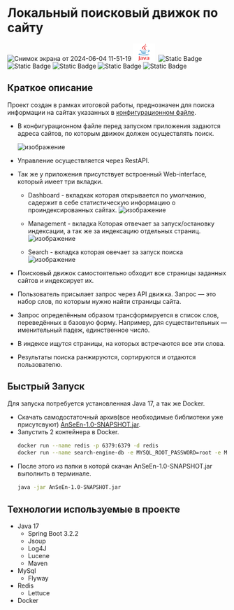 # **Локальный поисковый движок по сайту**
![Снимок экрана от 2024-06-04 11-51-19](https://github.com/Dmitriy96321/AnSeEn/assets/163676399/c29fdf98-293d-4711-8ac8-dedd6e7d2a50)
 <img src="https://github.com/devicons/devicon/blob/master/icons/java/java-original-wordmark.svg" title="Java" alt="Java" width="50" height="40"/>&nbsp;
![Static Badge](https://img.shields.io/badge/SpringBoot-6DB33F?style=flat&logo=SpringBoot&logoColor=white)
![Static Badge](https://img.shields.io/badge/Flyway-CC0200?style=flat&logo=Flyway)
![Static Badge](https://img.shields.io/badge/Jsoup-1071D3?style=flat&logo=jsoup&logoColor=white)
![Static Badge](https://img.shields.io/badge/Redis-FF4438?style=flat&logo=redis&logoColor=white)
![Static Badge](https://img.shields.io/badge/MySql-4479A1?style=flat&logo=MySql&logoColor=white) 
 

## Краткое описание
Проект создан в рамках итоговой работы, преднозначен для поиска информации на сайтах указанных в [конфигурационном файле](https://github.com/Dmitriy96321/AnSeEn/blob/master/src/main/resources/application.yaml).

+ В конфигурационном файле перед запуском приложения задаются адреса сайтов, по которым движок должен осуществлять поиск.
  
  ![изображение](https://github.com/Dmitriy96321/AnSeEn/assets/163676399/63e8832b-2cc6-414d-bc63-bb9247047b09)
+ Управление осуществляется через RestAPI.

+ Так же у приложения присутствует встроенный Web-interface, который имеет три вкладки.
 
  + Dashboard - вкладкак которая открывается по умолчанию, садержит в себе статистическую информацию о проиндексированных сайтах.
  ![изображение](https://github.com/Dmitriy96321/AnSeEn/assets/163676399/2475ace7-01aa-4e78-ba00-6c4064be6742)
 
  + Management - вкладка Которая отвечает за запуск/остановку индексации, а так же за индексацию отдельных страниц.
   ![изображение](https://github.com/Dmitriy96321/AnSeEn/assets/163676399/57ecf90c-2e3b-4fcf-ac53-17294d4a4617)
  
  + Search  - вкладка которая овечает за запуск поиска
  ![изображение](https://github.com/Dmitriy96321/AnSeEn/assets/163676399/d0cccde8-7db0-4913-bd62-af7d6c20e779)
+ Поисковый движок самостоятельно обходит все страницы заданных сайтов и индексирует их. 
+ Пользователь  присылает запрос через API движка. Запрос — это набор слов, по которым нужно найти страницы сайта.
+ Запрос определённым образом трансформируется в список слов, переведённых в базовую форму. Например, для существительных — именительный падеж, единственное число.
+ В индексе ищутся страницы, на которых встречаются все эти слова.
+ Результаты поиска ранжируются, сортируются и отдаются пользователю.
## Быстрый Запуск
Для запуска потребуется установленная Java 17, а так же Docker.
 + Скачать самодостаточный архив(все необходимые библиотеки уже присутсвуют) [AnSeEn-1.0-SNAPSHOT.jar](https://img.shields.io/badge/MySql-4479A1?style=flat&logo=MySql&logoColor=white).
 + Запустить 2 контейнера в Docker.
   ```bash
   docker run --name redis -p 6379:6379 -d redis
   docker run --name search-engine-db -e MYSQL_ROOT_PASSWORD=root -e MYSQL_DATABASE=search_engine -p 3306:3306 -d mysql:late
   ```
 + После этого из папки в которй скачан AnSeEn-1.0-SNAPSHOT.jar выполнить в терминале.
   ```bash
   java -jar AnSeEn-1.0-SNAPSHOT.jar
   ```
## Технологии используемые в проекте 
+ Java 17
  + Spring Boot 3.2.2
  + Jsoup
  + Log4J
  + Lucene
  + Maven
+ MySql
  + Flyway
+ Redis
  + Lettuce
+ Docker
